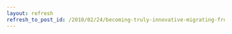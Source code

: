 ```yaml
---
layout: refresh
refresh_to_post_id: /2010/02/24/becoming-truly-innovative-migrating-from-millennium-to-koha-ian-walls-code4lib-2010
---
```

